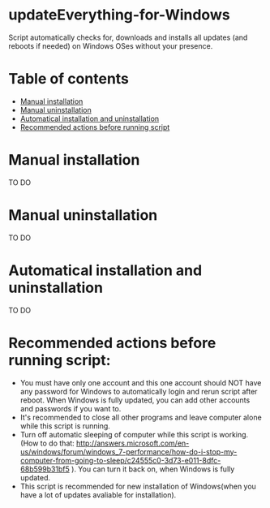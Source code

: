 # updateEverything-for-Windows
Script automatically checks for, downloads and installs all updates (and reboots if needed) on Windows OSes without your presence.
# Table of contents
- [Manual installation](https://github.com/kv1dr/updateEverything-for-Windows/blob/master/README.md#manual-installation)
- [Manual uninstallation](https://github.com/kv1dr/updateEverything-for-Windows/blob/master/README.md#manual-uninstallation)
- [Automatical installation and uninstallation](https://github.com/kv1dr/updateEverything-for-Windows/blob/master/README.md#automatical-installation-and-uninstallation)
- [Recommended actions before running script](https://github.com/kv1dr/updateEverything-for-Windows/blob/master/README.md#recommended-actions-before-running-script)

# Manual installation
TO DO
# Manual uninstallation
TO DO
# Automatical installation and uninstallation
TO DO
# Recommended actions before running script:
- You must have only one account and this one account should NOT have any password for Windows to automatically login and rerun script after reboot. When Windows is fully updated, you can add other accounts and passwords if you want to.
- It's recommended to close all other programs and leave computer alone while this script is running.
- Turn off automatic sleeping of computer while this script is working. (How to do that: http://answers.microsoft.com/en-us/windows/forum/windows_7-performance/how-do-i-stop-my-computer-from-going-to-sleep/c24555c0-3d73-e011-8dfc-68b599b31bf5 ). You can turn it back on, when Windows is fully updated.
- This script is recommended for new installation of Windows(when you have a lot of updates avaliable for installation).
